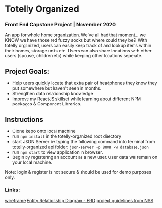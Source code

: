 # Totelly Organized
### Front End Capstone Project | November 2020
An app for whole home organization. We've all had that moment... we KNOW we have those red fuzzy socks but where could they be?! With totelly organized, users can easily keep track of and lookup items within their homes, storage units etc. Users can also share locations with other users (spouse, children etc) while keeping other locations seperate. 

## Project Goals: 
* Help users quickly locate that extra pair of headphones they know they put somewhere but haven't seen in months.
* Strengthen data relationship knowledge
* Improve my ReactJS skillset while learning about different NPM packages & Component Libraries. 

## Instructions
* Clone Repo onto local machine
* run `npm install` in the totelly-organized root directory
* start JSON Server by typing the following command into terminal from totelly-organized api folder: `json-server -p 8088 -w database.json`
* run `npm start` to view application in browser. 
* Begin by registering an account as a new user. User data will remain on your local machine. 

Note: login & register is not secure & should be used for demo purposes only. 

### Links:
[wireframe](https://miro.com/app/board/o9J_kjRTY1c=/)
[Entity Relationship Diagram - ERD](https://lucid.app/lucidchart/invitations/accept/f2d2abad-a052-4a29-9136-965118759ce9)
[project guidelines from NSS](https://github.com/nss-day-cohort-43/Capstone-Time-Getting-Started)



